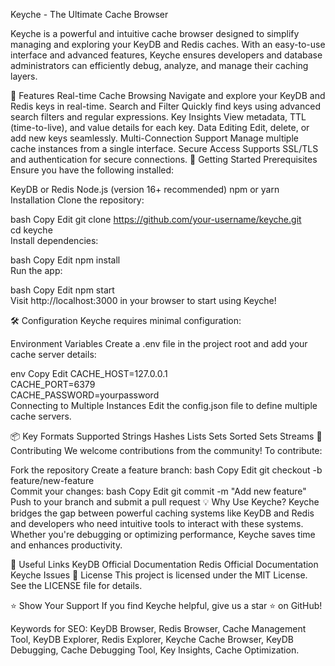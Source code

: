 Keyche - The Ultimate Cache Browser



Keyche is a powerful and intuitive cache browser designed to simplify managing and exploring your KeyDB and Redis caches. With an easy-to-use interface and advanced features, Keyche ensures developers and database administrators can efficiently debug, analyze, and manage their caching layers.

🎯 Features
Real-time Cache Browsing
Navigate and explore your KeyDB and Redis keys in real-time.
Search and Filter
Quickly find keys using advanced search filters and regular expressions.
Key Insights
View metadata, TTL (time-to-live), and value details for each key.
Data Editing
Edit, delete, or add new keys seamlessly.
Multi-Connection Support
Manage multiple cache instances from a single interface.
Secure Access
Supports SSL/TLS and authentication for secure connections.
🚀 Getting Started
Prerequisites
Ensure you have the following installed:

KeyDB or Redis
Node.js (version 16+ recommended)
npm or yarn
Installation
Clone the repository:

bash
Copy
Edit
git clone https://github.com/your-username/keyche.git  
cd keyche  
Install dependencies:

bash
Copy
Edit
npm install  
Run the app:

bash
Copy
Edit
npm start  
Visit http://localhost:3000 in your browser to start using Keyche!

🛠️ Configuration
Keyche requires minimal configuration:

Environment Variables
Create a .env file in the project root and add your cache server details:

env
Copy
Edit
CACHE_HOST=127.0.0.1  
CACHE_PORT=6379  
CACHE_PASSWORD=yourpassword  
Connecting to Multiple Instances
Edit the config.json file to define multiple cache servers.

📦 Key Formats Supported
Strings
Hashes
Lists
Sets
Sorted Sets
Streams
🤝 Contributing
We welcome contributions from the community! To contribute:

Fork the repository
Create a feature branch:
bash
Copy
Edit
git checkout -b feature/new-feature  
Commit your changes:
bash
Copy
Edit
git commit -m "Add new feature"  
Push to your branch and submit a pull request
💡 Why Use Keyche?
Keyche bridges the gap between powerful caching systems like KeyDB and Redis and developers who need intuitive tools to interact with these systems. Whether you're debugging or optimizing performance, Keyche saves time and enhances productivity.

🔗 Useful Links
KeyDB Official Documentation
Redis Official Documentation
Keyche Issues
📜 License
This project is licensed under the MIT License. See the LICENSE file for details.

⭐ Show Your Support
If you find Keyche helpful, give us a star ⭐ on GitHub!

Keywords for SEO:
KeyDB Browser, Redis Browser, Cache Management Tool, KeyDB Explorer, Redis Explorer, Keyche Cache Browser, KeyDB Debugging, Cache Debugging Tool, Key Insights, Cache Optimization.